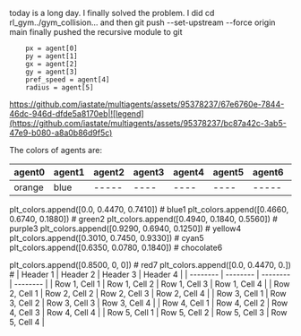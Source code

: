 
today is a long day. I finally solved the problem. I did cd rl_gym../gym_collision... and then  git push --set-upstream --force origin main
finally pushed the recursive module to git

        px = agent[0]
        py = agent[1]
        gx = agent[2]
        gy = agent[3]
        pref_speed = agent[4]
        radius = agent[5]



https://github.com/iastate/multiagents/assets/95378237/67e6760e-7844-46dc-946d-dfde5a8170eb|![legend](https://github.com/iastate/multiagents/assets/95378237/bc87a42c-3ab5-47e9-b080-a8a0b86d9f5c)


The colors of agents are: 

| agent0|agent1|agent2|agent3|agent4|agent5| agent6|agent7| agent8|agent9|agent10|agent11|agent12|agent13|agent14|agent15|agent16|agent17|agent18|agent19| agent20|
| ------|----- |----- | ---- | ---- | ---- | ----- | ---- | ----- | ---- | ----- | ----- | ----- | ----- | ----- |------ |------ |------ | ----- | ----- | ------ | 
| orange|blue  |----- | ---- | ---- | ---- | ----- | ---- | ----- | ---- | ----- | ----- | ----- | ----- | ----- |------ |------ |------ | ----- | ----- | ------ | 


plt_colors.append([0.0, 0.4470, 0.7410])  # blue1
plt_colors.append([0.4660, 0.6740, 0.1880])  # green2
plt_colors.append([0.4940, 0.1840, 0.5560])  # purple3
plt_colors.append([0.9290, 0.6940, 0.1250])  # yellow4
plt_colors.append([0.3010, 0.7450, 0.9330])  # cyan5
plt_colors.append([0.6350, 0.0780, 0.1840])  # chocolate6

plt_colors.append([0.8500, 0, 0])  # red7
plt_colors.append([0.0, 0.4470, 0.])  #
| Header 1 | Header 2 | Header 3 | Header 4 |
| -------- | -------- | -------- | -------- |
| Row 1, Cell 1 | Row 1, Cell 2 | Row 1, Cell 3 | Row 1, Cell 4 |
| Row 2, Cell 1 | Row 2, Cell 2 | Row 2, Cell 3 | Row 2, Cell 4 |
| Row 3, Cell 1 | Row 3, Cell 2 | Row 3, Cell 3 | Row 3, Cell 4 |
| Row 4, Cell 1 | Row 4, Cell 2 | Row 4, Cell 3 | Row 4, Cell 4 |
| Row 5, Cell 1 | Row 5, Cell 2 | Row 5, Cell 3 | Row 5, Cell 4 |

